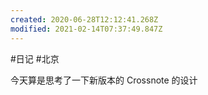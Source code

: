 ```yaml
---
created: 2020-06-28T12:12:41.268Z
modified: 2021-02-14T07:37:49.847Z
---
```

#日记 #北京

今天算是思考了一下新版本的 Crossnote 的设计